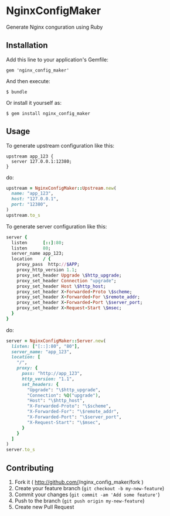 # NginxConfigMaker

Generate Nginx conguration using Ruby

## Installation

Add this line to your application's Gemfile:

    gem 'nginx_config_maker'

And then execute:

    $ bundle

Or install it yourself as:

    $ gem install nginx_config_maker

## Usage

To generate upstream configuration like this:

```
upstream app_123 {
  server 127.0.0.1:12380;
}
```

do:

```ruby
upstream = NginxConfigMaker::Upstream.new(
  name: "app_123",
  host: "127.0.0.1",
  port: "12380",
)
upstream.to_s
```

To generate server configuration like this:

```ruby
server {
  listen      [::]:80;
  listen      80;
  server_name app_123;
  location    / {
    proxy_pass  http://$APP;
    proxy_http_version 1.1;
    proxy_set_header Upgrade \$http_upgrade;
    proxy_set_header Connection "upgrade";
    proxy_set_header Host \$http_host;
    proxy_set_header X-Forwarded-Proto \$scheme;
    proxy_set_header X-Forwarded-For \$remote_addr;
    proxy_set_header X-Forwarded-Port \$server_port;
    proxy_set_header X-Request-Start \$msec;
  }
}
```

do:

```ruby
server = NginxConfigMaker::Server.new(
  listen: ["[::]:80", "80"],
  server_name: "app_123",
  location: [
    "/",
    proxy: {
      pass: "http://app_123",
      http_version: "1.1",
      set_headers: {
        "Upgrade": "\$http_upgrade",
        "Connection": %Q("upgrade"),
        "Host": "\$http_host",
        "X-Forwarded-Proto": "\$scheme",
        "X-Forwarded-For": "\$remote_addr",
        "X-Forwarded-Port": "\$server_port",
        "X-Request-Start": "\$msec",
      }
    }
  ]
)
server.to_s
```

## Contributing

1. Fork it ( http://github.com/<my-github-username>/nginx_config_maker/fork )
2. Create your feature branch (`git checkout -b my-new-feature`)
3. Commit your changes (`git commit -am 'Add some feature'`)
4. Push to the branch (`git push origin my-new-feature`)
5. Create new Pull Request

